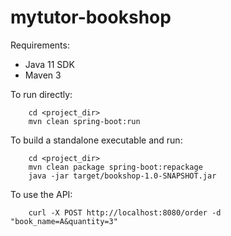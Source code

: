 # mytutor-bookshop

Requirements:

 - Java 11 SDK
 - Maven 3

To run directly:

```
    cd <project_dir>
    mvn clean spring-boot:run
```

To build a standalone executable and run:

```
    cd <project_dir>
    mvn clean package spring-boot:repackage
    java -jar target/bookshop-1.0-SNAPSHOT.jar
```

To use the API:

```
    curl -X POST http://localhost:8080/order -d "book_name=A&quantity=3" 
```